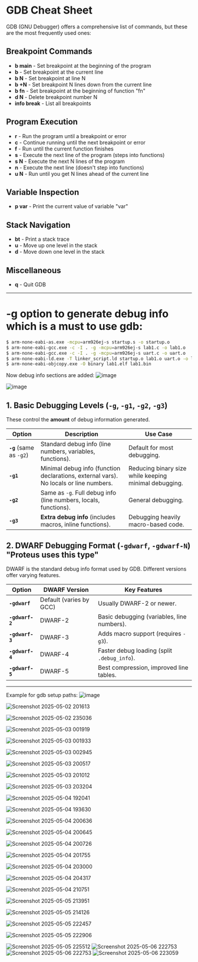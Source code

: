 # GDB Cheat Sheet

GDB (GNU Debugger) offers a comprehensive list of commands, but these are the most frequently used ones:

## Breakpoint Commands
- **b main** - Set breakpoint at the beginning of the program  
- **b** - Set breakpoint at the current line  
- **b N** - Set breakpoint at line N  
- **b +N** - Set breakpoint N lines down from the current line  
- **b fn** - Set breakpoint at the beginning of function "fn"  
- **d N** - Delete breakpoint number N  
- **info break** - List all breakpoints  

## Program Execution
- **r** - Run the program until a breakpoint or error  
- **c** - Continue running until the next breakpoint or error  
- **f** - Run until the current function finishes  
- **s** - Execute the next line of the program (steps into functions)  
- **s N** - Execute the next N lines of the program  
- **n** - Execute the next line (doesn't step into functions)  
- **u N** - Run until you get N lines ahead of the current line  

## Variable Inspection
- **p var** - Print the current value of variable "var"  

## Stack Navigation
- **bt** - Print a stack trace  
- **u** - Move up one level in the stack  
- **d** - Move down one level in the stack  

## Miscellaneous
- **q** - Quit GDB  

---
# -g option to generate debug info which is a must to use gdb:
```bash
$ arm-none-eabi-as.exe -mcpu=arm926ej-s startup.s -o startup.o
$ arm-none-eabi-gcc.exe -c -I . -g -mcpu=arm926ej-s lab1.c -o lab1.o
$ arm-none-eabi-gcc.exe -c -I . -g -mcpu=arm926ej-s uart.c -o uart.o
$ arm-none-eabi-ld.exe -T linker_script.ld startup.o lab1.o uart.o -o lab1.elf -Map=Map_file.map
$ arm-none-eabi-objcopy.exe -O binary lab1.elf lab1.bin

```
Now debug info sections are added:
![image](https://github.com/user-attachments/assets/19042c12-18af-4478-bf73-f9d37a3c75df)


![image](https://github.com/user-attachments/assets/e80d488d-c7cf-47ae-b032-eea00d769c02)


## 1. Basic Debugging Levels (`-g`, `-g1`, `-g2`, `-g3`)

These control the **amount** of debug information generated.

| Option   | Description | Use Case |
|----------|-------------|----------|
| **`-g`** (same as `-g2`) | Standard debug info (line numbers, variables, functions). | Default for most debugging. |
| **`-g1`** | Minimal debug info (function declarations, external vars). No locals or line numbers. | Reducing binary size while keeping minimal debugging. |
| **`-g2`** | Same as `-g`. Full debug info (line numbers, locals, functions). | General debugging. |
| **`-g3`** | **Extra debug info** (includes macros, inline functions). | Debugging heavily macro-based code. |

## 2. DWARF Debugging Format (`-gdwarf`, `-gdwarf-N`) "Proteus uses this type"

DWARF is the standard debug info format used by GDB. Different versions offer varying features.

| Option          | DWARF Version | Key Features |
|-----------------|--------------|--------------|
| **`-gdwarf`**   | Default (varies by GCC) | Usually DWARF-2 or newer. |
| **`-gdwarf-2`** | DWARF-2 | Basic debugging (variables, line numbers). |
| **`-gdwarf-3`** | DWARF-3 | Adds macro support (requires `-g3`). |
| **`-gdwarf-4`** | DWARF-4 | Faster debug loading (split `.debug_info`). |
| **`-gdwarf-5`** | DWARF-5 | Best compression, improved line tables. |

---

Example for gdb setup paths:
![image](https://github.com/user-attachments/assets/804f5b29-bd06-437b-b1dd-6dfd7d37f8de)


![Screenshot 2025-05-02 201613](https://github.com/user-attachments/assets/ef5e145b-6339-4b17-9a10-8d28b094ec81)


![Screenshot 2025-05-02 235036](https://github.com/user-attachments/assets/7afbdd44-1433-43f2-9d4c-88ebf6eece26)


![Screenshot 2025-05-03 001919](https://github.com/user-attachments/assets/ffa0fce5-b648-49bb-9959-c35c5d9867e5)



![Screenshot 2025-05-03 001933](https://github.com/user-attachments/assets/3d0f37cf-c7e3-4921-9a0a-717d50d50202)

![Screenshot 2025-05-03 002945](https://github.com/user-attachments/assets/00b4be58-4b89-47cf-88b3-9d8837e70d69)


![Screenshot 2025-05-03 200517](https://github.com/user-attachments/assets/481c2fa9-5781-4276-987c-8a0cf863afe8)

![Screenshot 2025-05-03 201012](https://github.com/user-attachments/assets/43adb6e1-f3ad-42d9-af9f-1dbaa119583d)



![Screenshot 2025-05-03 203204](https://github.com/user-attachments/assets/f4b84e53-0d8d-4463-b9c0-4dcd8aa1df38)


![Screenshot 2025-05-04 192041](https://github.com/user-attachments/assets/971c0bfc-91a4-4b44-bdb2-41ef2d13568d)



![Screenshot 2025-05-04 193630](https://github.com/user-attachments/assets/4c1d0fce-e4bb-404b-99bd-c3b2ceb08598)



![Screenshot 2025-05-04 200636](https://github.com/user-attachments/assets/fb25c393-f77b-4112-a1e3-260930494566)


![Screenshot 2025-05-04 200645](https://github.com/user-attachments/assets/0b0c6823-a017-445f-9316-4bb9bda6aa58)


![Screenshot 2025-05-04 200726](https://github.com/user-attachments/assets/1b1ca542-91b0-4ad6-80cc-2c8de9ad51b8)

![Screenshot 2025-05-04 201755](https://github.com/user-attachments/assets/6086ba71-c8d7-4812-96cd-e4301c26ac9a)


![Screenshot 2025-05-04 203000](https://github.com/user-attachments/assets/fce3f2eb-b04b-463e-8fcd-4f5960b058f3)


![Screenshot 2025-05-04 204317](https://github.com/user-attachments/assets/6a5d3701-5701-42b3-8e22-fc203d90bc43)

![Screenshot 2025-05-04 210751](https://github.com/user-attachments/assets/fee12d4d-2292-4e07-86fa-bf78d4469503)

![Screenshot 2025-05-05 213951](https://github.com/user-attachments/assets/75c36631-ead1-4d31-9865-20f8f976bf4d)

![Screenshot 2025-05-05 214126](https://github.com/user-attachments/assets/2c9d821a-44dc-4e8b-afb6-52228621a40b)

![Screenshot 2025-05-05 222457](https://github.com/user-attachments/assets/2f0d6738-32bd-4665-8834-1160b59c36ba)

![Screenshot 2025-05-05 222906](https://github.com/user-attachments/assets/e05ad1be-f9d7-4be9-9dbe-f9e2da1a0810)

![Screenshot 2025-05-05 225512](https://github.com/user-attachments/assets/7199986a-36ac-4920-94da-4dce15cf26e9)
![Screenshot 2025-05-06 222753](https://github.com/user-attachments/assets/a91af874-24f2-42ed-9885-c25592b4f4f7)
![Screenshot 2025-05-06 222753](https://github.com/user-attachments/assets/28a3d5d7-6bb2-4233-b904-8d359afc8944)
![Screenshot 2025-05-06 223059](https://github.com/user-attachments/assets/e86b1b19-4441-42a3-967d-207555d62d5d)

